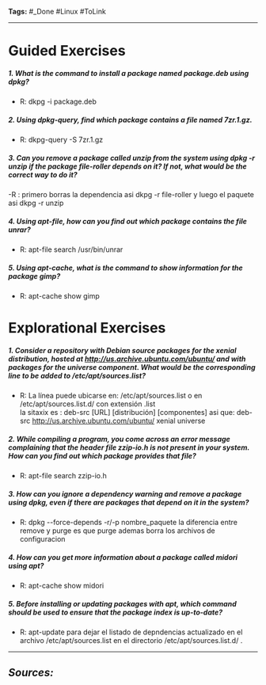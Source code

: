**Tags:** #_Done 
#Linux  #ToLink 
- - -
# Guided Exercises
##### 1. What is the command to install a package named package.deb using dpkg?
- R: dkpg -i package.deb
##### 2. Using dpkg-query, find which package contains a file named 7zr.1.gz.
- R: dkpg-query -S 7zr.1.gz
##### 3. Can you remove a package called unzip from the system using dpkg -r unzip if the package file-roller depends on it? If not, what would be the correct way to do it?
-R : primero borras la dependencia asi dkpg -r file-roller y luego el paquete asi dkpg -r unzip
##### 4. Using apt-file, how can you find out which package contains the file unrar?
- R: apt-file search /usr/bin/unrar
##### 5. Using apt-cache, what is the command to show information for the package gimp?
- R:  apt-cache show gimp

# Explorational Exercises
##### 1. Consider a repository with Debian source packages for the xenial distribution, hosted at http://us.archive.ubuntu.com/ubuntu/ and with packages for the universe component. What would be the corresponding line to be added to /etc/apt/sources.list?
- R: La línea puede ubicarse en:
/etc/apt/sources.list o en /etc/apt/sources.list.d/ con extensión .list   
la sitaxix es : deb-src [URL] [distribución] [componentes] asi que:
deb-src http://us.archive.ubuntu.com/ubuntu/ xenial universe
##### 2. While compiling a program, you come across an error message complaining that the header file zzip-io.h is not present in your system. How can you find out which package provides that file?
- R:  apt-file search zzip-io.h
##### 3. How can you ignore a dependency warning and remove a package using dpkg, even if there are packages that depend on it in the system?
- R: dpkg --force-depends -r/-p nombre_paquete  la diferencia entre remove y purge es que purge ademas borra los archivos de configuracion
##### 4. How can you get more information about a package called midori using apt?
- R: apt-cache show midori
##### 5. Before installing or updating packages with apt, which command should be used to ensure that the package index is up-to-date?
- R: apt-update para dejar el listado de depndencias actualizado en el archivo /etc/apt/sources.list en el directorio /etc/apt/sources.list.d/ .
- - - 
## ***Sources:***